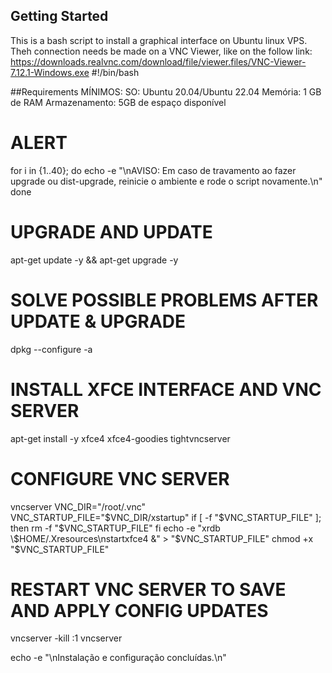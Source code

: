 ## Getting Started
This is a bash script to install a graphical interface on Ubuntu linux VPS. Theh connection needs be made on a VNC Viewer, like on the follow link: https://downloads.realvnc.com/download/file/viewer.files/VNC-Viewer-7.12.1-Windows.exe
#!/bin/bash

##Requirements
MÍNIMOS:
SO: Ubuntu 20.04/Ubuntu 22.04
Memória: 1 GB de RAM
Armazenamento: 5GB de espaço disponível



# ALERT
for i in {1..40}; do
    echo -e "\nAVISO: Em caso de travamento ao fazer upgrade ou dist-upgrade, reinicie o ambiente e rode o script novamente.\n"
done

# UPGRADE AND UPDATE
apt-get update -y && apt-get upgrade -y

# SOLVE POSSIBLE PROBLEMS AFTER UPDATE & UPGRADE
dpkg --configure -a

# INSTALL XFCE INTERFACE AND VNC SERVER 
apt-get install -y xfce4 xfce4-goodies tightvncserver

# CONFIGURE VNC SERVER
vncserver
VNC_DIR="/root/.vnc"
VNC_STARTUP_FILE="$VNC_DIR/xstartup"
if [ -f "$VNC_STARTUP_FILE" ]; then
    rm -f "$VNC_STARTUP_FILE"
fi
echo -e "xrdb \$HOME/.Xresources\nstartxfce4 &" > "$VNC_STARTUP_FILE"
chmod +x "$VNC_STARTUP_FILE"

# RESTART VNC SERVER TO SAVE AND APPLY CONFIG UPDATES
vncserver -kill :1
vncserver

echo -e "\nInstalação e configuração concluídas.\n"
